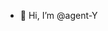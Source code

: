 - 👋 Hi, I’m @agent-Y



<!---
agent-Y/agent-Y is a ✨ special ✨ repository because its `README.md` (this file) appears on your GitHub profile.
You can click the Preview link to take a look at your changes.
--->
